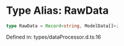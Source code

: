 # Type Alias: RawData

```ts
type RawData = Record<string, ModelData[]>;
```

Defined in: types/dataProcessor.d.ts:16
